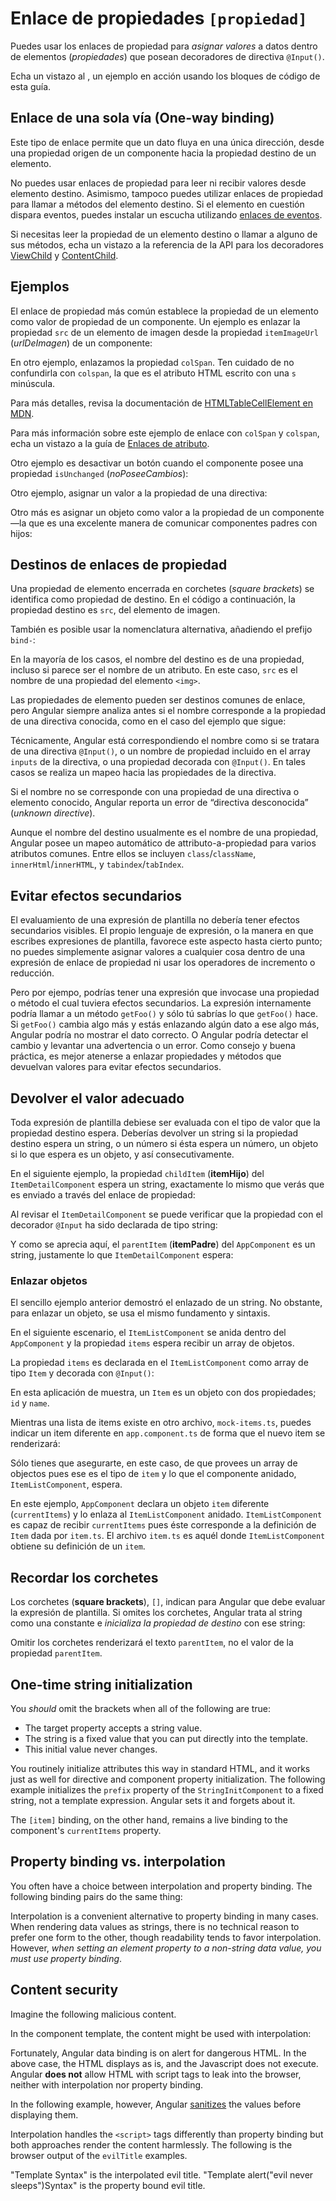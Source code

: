 
# Enlace de propiedades `[propiedad]`

Puedes usar los enlaces de propiedad para _asignar valores_ a datos dentro de elementos (_propiedades_) que posean decoradores de directiva `@Input()`.

<div class="alert is-helpful">

Echa un vistazo al <live-example></live-example>, un ejemplo en acción usando los bloques de código de esta guía.

</div>

## Enlace de una sola vía (One-way binding)

Este tipo de enlace permite que un dato fluya en una única dirección,
desde una propiedad origen de un componente hacia la propiedad destino de un elemento.

No puedes usar enlaces de propiedad
para leer ni recibir valores desde elemento destino. Asimismo, tampoco puedes utilizar
enlaces de propiedad para llamar a métodos del elemento destino.
Si el elemento en cuestión dispara eventos, puedes instalar un escucha utilizando [enlaces de eventos](guide/event-binding).

Si necesitas leer la propiedad de un elemento destino o llamar a alguno de sus métodos,
echa un vistazo a la referencia de la API para los decoradores [ViewChild](api/core/ViewChild) y
[ContentChild](api/core/ContentChild).

## Ejemplos

El enlace de propiedad más común establece la propiedad de un elemento
como valor de propiedad de un componente. Un ejemplo es
enlazar la propiedad `src` de un elemento de imagen desde la propiedad `itemImageUrl` (_urlDeImagen_) de un componente:

<code-example path="property-binding/src/app/app.component.html" region="property-binding" header="src/app/app.component.html"></code-example>

En otro ejemplo, enlazamos la propiedad `colSpan`. Ten cuidado de no confundirla con `colspan`,
la que es el atributo HTML escrito con una `s` minúscula.

<code-example path="property-binding/src/app/app.component.html" region="colSpan" header="src/app/app.component.html"></code-example>

Para más detalles, revisa la documentación de [HTMLTableCellElement en MDN](https://developer.mozilla.org/en-US/docs/Web/API/HTMLTableCellElement).

Para más información sobre este ejemplo de enlace con `colSpan` y `colspan`, echa un vistazo a la guía de [Enlaces de atributo](guide/attribute-binding#colspan).

Otro ejemplo es desactivar un botón cuando el componente posee una propiedad `isUnchanged` (_noPoseeCambios_):

<code-example path="property-binding/src/app/app.component.html" region="disabled-button" header="src/app/app.component.html"></code-example>

Otro ejemplo, asignar un valor a la propiedad de una directiva:

<code-example path="property-binding/src/app/app.component.html" region="class-binding" header="src/app/app.component.html"></code-example>

Otro más es asignar un objeto como valor a la propiedad de un componente&mdash;la que es una excelente
manera de comunicar componentes padres con hijos:

<code-example path="property-binding/src/app/app.component.html" region="model-property-binding" header="src/app/app.component.html"></code-example>

## Destinos de enlaces de propiedad

Una propiedad de elemento encerrada en corchetes (_square brackets_) se identifica
como propiedad de destino.
En el código a continuación, la propiedad destino es `src`, del elemento de imagen.

<code-example path="property-binding/src/app/app.component.html" region="property-binding" header="src/app/app.component.html"></code-example>

También es posible usar la nomenclatura alternativa, añadiendo el prefijo `bind-`:

<code-example path="property-binding/src/app/app.component.html" region="bind-prefix" header="src/app/app.component.html"></code-example>

En la mayoría de los casos, el nombre del destino es de una propiedad, incluso
si parece ser el nombre de un atributo.
En este caso, `src` es el nombre de una propiedad del elemento `<img>`.

Las propiedades de elemento pueden ser destinos comunes de enlace,
pero Angular siempre analiza antes si el nombre corresponde a la propiedad de una directiva conocida,
como en el caso del ejemplo que sigue:

<code-example path="property-binding/src/app/app.component.html" region="class-binding" header="src/app/app.component.html"></code-example>

Técnicamente, Angular está correspondiendo el nombre como si se tratara de una directiva `@Input()`,
o un nombre de propiedad incluido en el array `inputs` de la directiva,
o una propiedad decorada con `@Input()`.
En tales casos se realiza un mapeo hacia las propiedades de la directiva.

Si el nombre no se corresponde con una propiedad de una directiva o elemento conocido, Angular reporta un error de “directiva desconocida” (_unknown directive_).

<div class="alert is-helpful">

Aunque el nombre del destino usualmente es el nombre de una propiedad,
Angular posee un mapeo automático de attributo-a-propiedad para
varios atributos comunes. Entre ellos se incluyen `class`/`className`, `innerHtml`/`innerHTML`, y
`tabindex`/`tabIndex`.

</div>

## Evitar efectos secundarios

El evaluamiento de una expresión de plantilla no debería tener efectos secundarios visibles.
El propio lenguaje de expresión, o la manera en que escribes expresiones de plantilla,
favorece este aspecto hasta cierto punto;
no puedes simplemente asignar valores a cualquier cosa dentro de una expresión de enlace de propiedad
ni usar los operadores de incremento o reducción.

Pero por ejempo, podrías tener una expresión que invocase una propiedad o método el cual tuviera
efectos secundarios. La expresión internamente podría llamar a un método `getFoo()` y sólo tú sabrías
lo que `getFoo()` hace. Si `getFoo()` cambia algo más
y estás enlazando algún dato a ese algo más,
Angular podría no mostrar el dato correcto. O Angular podría detectar el
cambio y levantar una advertencia o un error.
Como consejo y buena práctica, es mejor atenerse a enlazar propiedades y métodos que devuelvan
valores para evitar efectos secundarios.

## Devolver el valor adecuado

Toda expresión de plantilla debiese ser evaluada con el tipo de valor
que la propiedad destino espera.
Deberías devolver un string si la propiedad destino espera un string, o un número si ésta
espera un número, un objeto si lo que espera es un objeto, y así consecutivamente.

En el siguiente ejemplo, la propiedad `childItem` (__itemHijo__) del `ItemDetailComponent` espera un string, exactamente lo mismo que verás que es enviado a través del enlace de propiedad:

<code-example path="property-binding/src/app/app.component.html" region="model-property-binding" header="src/app/app.component.html"></code-example>

Al revisar el `ItemDetailComponent` se puede verificar que la propiedad con el decorador `@Input` ha sido declarada de tipo string:
<code-example path="property-binding/src/app/item-detail/item-detail.component.ts" region="input-type" header="src/app/item-detail/item-detail.component.ts (setting the @Input() type)"></code-example>

Y como se aprecia aquí, el `parentItem` (__itemPadre__) del `AppComponent` es un string, justamente lo que `ItemDetailComponent` espera:
<code-example path="property-binding/src/app/app.component.ts" region="parent-data-type" header="src/app/app.component.ts"></code-example>

### Enlazar objetos

El sencillo ejemplo anterior demostró el enlazado de un string. No obstante, para enlazar un objeto,
se usa el mismo fundamento y sintaxis.

En el siguiente escenario, el `ItemListComponent` se anida dentro del `AppComponent` y la propiedad `items` espera recibir un array de objetos.

<code-example path="property-binding/src/app/app.component.html" region="pass-object" header="src/app/app.component.html"></code-example>

La propiedad `items` es declarada en el `ItemListComponent` como array de tipo `Item` y decorada con `@Input()`:

<code-example path="property-binding/src/app/item-list/item-list.component.ts" region="item-input" header="src/app/item-list.component.ts"></code-example>

En esta aplicación de muestra, un `Item` es un objeto con dos propiedades; `id` y `name`.

<code-example path="property-binding/src/app/item.ts" region="item-class" header="src/app/item.ts"></code-example>

Mientras una lista de items existe en otro archivo, `mock-items.ts`, puedes
indicar un item diferente en `app.component.ts` de forma que el nuevo item se renderizará:

<code-example path="property-binding/src/app/app.component.ts" region="pass-object" header="src/app.component.ts"></code-example>

Sólo tienes que asegurarte, en este caso, de que provees un array de objectos pues ese es el tipo de `item` y lo que el componente anidado, `ItemListComponent`, espera.

En este ejemplo, `AppComponent` declara un objeto `item` diferente
(`currentItems`) y lo enlaza al `ItemListComponent` anidado. `ItemListComponent` es capaz de recibir `currentItems` pues éste
corresponde a la definición de `Item` dada por `item.ts`. El archivo `item.ts` es aquél donde
`ItemListComponent` obtiene su definición de un `item`.

## Recordar los corchetes

Los corchetes (__square brackets__), `[]`, indican para Angular que debe evaluar la expresión de plantilla.
Si omites los corchetes, Angular trata al string como una constante
e *inicializa la propiedad de destino* con ese string:

<code-example path="property-binding/src/app/app.component.html" region="no-evaluation" header="src/app.component.html"></code-example>


Omitir los corchetes renderizará el texto
`parentItem`, no el valor de la propiedad `parentItem`.

## One-time string initialization

You *should* omit the brackets when all of the following are true:

* The target property accepts a string value.
* The string is a fixed value that you can put directly into the template.
* This initial value never changes.

You routinely initialize attributes this way in standard HTML, and it works
just as well for directive and component property initialization.
The following example initializes the `prefix` property of the `StringInitComponent` to a fixed string,
not a template expression. Angular sets it and forgets about it.

<code-example path="property-binding/src/app/app.component.html" region="string-init" header="src/app/app.component.html"></code-example>

The `[item]` binding, on the other hand, remains a live binding to the component's `currentItems` property.

## Property binding vs. interpolation

You often have a choice between interpolation and property binding.
The following binding pairs do the same thing:

<code-example path="property-binding/src/app/app.component.html" region="property-binding-interpolation" header="src/app/app.component.html"></code-example>

Interpolation is a convenient alternative to property binding in
many cases. When rendering data values as strings, there is no
technical reason to prefer one form to the other, though readability
tends to favor interpolation. However, *when setting an element
property to a non-string data value, you must use property binding*.

## Content security

Imagine the following malicious content.

<code-example path="property-binding/src/app/app.component.ts" region="malicious-content" header="src/app/app.component.ts"></code-example>

In the component template, the content might be used with interpolation:

<code-example path="property-binding/src/app/app.component.html" region="malicious-interpolated" header="src/app/app.component.html"></code-example>

Fortunately, Angular data binding is on alert for dangerous HTML. In the above case,
the HTML displays as is, and the Javascript does not execute. Angular **does not**
allow HTML with script tags to leak into the browser, neither with interpolation
nor property binding.

In the following example, however, Angular [sanitizes](guide/security#sanitization-and-security-contexts)
the values before displaying them.

<code-example path="property-binding/src/app/app.component.html" region="malicious-content" header="src/app/app.component.html"></code-example>

Interpolation handles the `<script>` tags differently than
property binding but both approaches render the
content harmlessly. The following is the browser output
of the `evilTitle` examples.

<code-example language="bash">
"Template <script>alert("evil never sleeps")</script> Syntax" is the interpolated evil title.
"Template alert("evil never sleeps")Syntax" is the property bound evil title.
</code-example>
